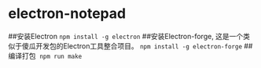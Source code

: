 # electron-notepad
##安装Electron `npm install -g electron`
##安装Electron-forge, 这是一个类似于傻瓜开发包的Electron工具整合项目。 `npm install -g electron-forge`
##编译打包  `npm run make`
